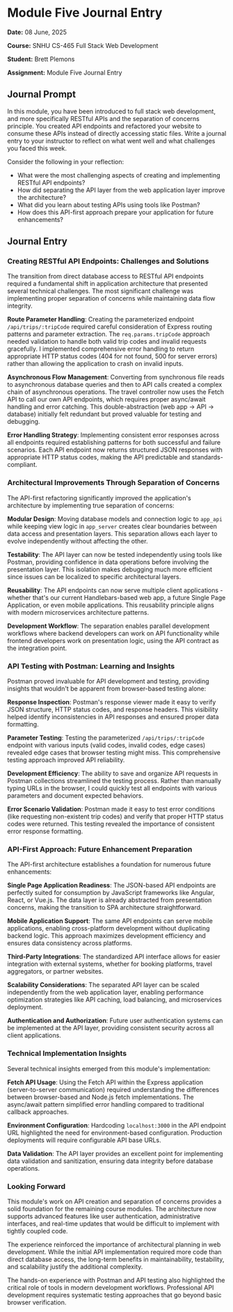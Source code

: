 # Module Five Journal Entry

**Date:** 08 June, 2025

**Course:** SNHU CS-465 Full Stack Web Development

**Student:** Brett Plemons

**Assignment:** Module Five Journal Entry

## Journal Prompt

In this module, you have been introduced to full stack web development, and more specifically RESTful APIs and the separation of concerns principle. You created API endpoints and refactored your website to consume these APIs instead of directly accessing static files. Write a journal entry to your instructor to reflect on what went well and what challenges you faced this week.

Consider the following in your reflection:

- What were the most challenging aspects of creating and implementing RESTful API endpoints?
- How did separating the API layer from the web application layer improve the architecture?
- What did you learn about testing APIs using tools like Postman?
- How does this API-first approach prepare your application for future enhancements?

## Journal Entry

### Creating RESTful API Endpoints: Challenges and Solutions

The transition from direct database access to RESTful API endpoints required a fundamental shift in application architecture that presented several technical challenges. The most significant challenge was implementing proper separation of concerns while maintaining data flow integrity.

**Route Parameter Handling**: Creating the parameterized endpoint `/api/trips/:tripCode` required careful consideration of Express routing patterns and parameter extraction. The `req.params.tripCode` approach needed validation to handle both valid trip codes and invalid requests gracefully. I implemented comprehensive error handling to return appropriate HTTP status codes (404 for not found, 500 for server errors) rather than allowing the application to crash on invalid inputs.

**Asynchronous Flow Management**: Converting from synchronous file reads to asynchronous database queries and then to API calls created a complex chain of asynchronous operations. The travel controller now uses the Fetch API to call our own API endpoints, which requires proper async/await handling and error catching. This double-abstraction (web app → API → database) initially felt redundant but proved valuable for testing and debugging.

**Error Handling Strategy**: Implementing consistent error responses across all endpoints required establishing patterns for both successful and failure scenarios. Each API endpoint now returns structured JSON responses with appropriate HTTP status codes, making the API predictable and standards-compliant.

### Architectural Improvements Through Separation of Concerns

The API-first refactoring significantly improved the application's architecture by implementing true separation of concerns:

**Modular Design**: Moving database models and connection logic to `app_api` while keeping view logic in `app_server` creates clear boundaries between data access and presentation layers. This separation allows each layer to evolve independently without affecting the other.

**Testability**: The API layer can now be tested independently using tools like Postman, providing confidence in data operations before involving the presentation layer. This isolation makes debugging much more efficient since issues can be localized to specific architectural layers.

**Reusability**: The API endpoints can now serve multiple client applications - whether that's our current Handlebars-based web app, a future Single Page Application, or even mobile applications. This reusability principle aligns with modern microservices architecture patterns.

**Development Workflow**: The separation enables parallel development workflows where backend developers can work on API functionality while frontend developers work on presentation logic, using the API contract as the integration point.

### API Testing with Postman: Learning and Insights

Postman proved invaluable for API development and testing, providing insights that wouldn't be apparent from browser-based testing alone:

**Response Inspection**: Postman's response viewer made it easy to verify JSON structure, HTTP status codes, and response headers. This visibility helped identify inconsistencies in API responses and ensured proper data formatting.

**Parameter Testing**: Testing the parameterized `/api/trips/:tripCode` endpoint with various inputs (valid codes, invalid codes, edge cases) revealed edge cases that browser testing might miss. This comprehensive testing approach improved API reliability.

**Development Efficiency**: The ability to save and organize API requests in Postman collections streamlined the testing process. Rather than manually typing URLs in the browser, I could quickly test all endpoints with various parameters and document expected behaviors.

**Error Scenario Validation**: Postman made it easy to test error conditions (like requesting non-existent trip codes) and verify that proper HTTP status codes were returned. This testing revealed the importance of consistent error response formatting.

### API-First Approach: Future Enhancement Preparation

The API-first architecture establishes a foundation for numerous future enhancements:

**Single Page Application Readiness**: The JSON-based API endpoints are perfectly suited for consumption by JavaScript frameworks like Angular, React, or Vue.js. The data layer is already abstracted from presentation concerns, making the transition to SPA architecture straightforward.

**Mobile Application Support**: The same API endpoints can serve mobile applications, enabling cross-platform development without duplicating backend logic. This approach maximizes development efficiency and ensures data consistency across platforms.

**Third-Party Integrations**: The standardized API interface allows for easier integration with external systems, whether for booking platforms, travel aggregators, or partner websites.

**Scalability Considerations**: The separated API layer can be scaled independently from the web application layer, enabling performance optimization strategies like API caching, load balancing, and microservices deployment.

**Authentication and Authorization**: Future user authentication systems can be implemented at the API layer, providing consistent security across all client applications.

### Technical Implementation Insights

Several technical insights emerged from this module's implementation:

**Fetch API Usage**: Using the Fetch API within the Express application (server-to-server communication) required understanding the differences between browser-based and Node.js fetch implementations. The async/await pattern simplified error handling compared to traditional callback approaches.

**Environment Configuration**: Hardcoding `localhost:3000` in the API endpoint URL highlighted the need for environment-based configuration. Production deployments will require configurable API base URLs.

**Data Validation**: The API layer provides an excellent point for implementing data validation and sanitization, ensuring data integrity before database operations.

### Looking Forward

This module's work on API creation and separation of concerns provides a solid foundation for the remaining course modules. The architecture now supports advanced features like user authentication, administrative interfaces, and real-time updates that would be difficult to implement with tightly coupled code.

The experience reinforced the importance of architectural planning in web development. While the initial API implementation required more code than direct database access, the long-term benefits in maintainability, testability, and scalability justify the additional complexity.

The hands-on experience with Postman and API testing also highlighted the critical role of tools in modern development workflows. Professional API development requires systematic testing approaches that go beyond basic browser verification.
